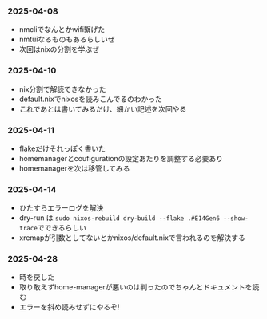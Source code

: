 ### 2025-04-08
- nmcliでなんとかwifi繋げた
- nmtuiなるものもあるらしいぜ
- 次回はnixの分割を学ぶぜ

### 2025-04-10
- nix分割で解読できなかった
- default.nixでnixosを読みこんでるのわかった
- これであとは書いてみるだけ、細かい記述を次回やる

### 2025-04-11
- flakeだけそれっぽく書いた
- homemanagerとcoufigurationの設定あたりを調整する必要あり
- homemanagerを次は移管してみる

### 2025-04-14
- ひたすらエラーログを解決
- dry-run は `sudo nixos-rebuild dry-build --flake .#E14Gen6 --show-trace`でできるらしい
- xremapが引数としてないとかnixos/default.nixで言われるのを解決する

### 2025-04-28
- 時を戻した
- 取り敢えずhome-managerが悪いのは判ったのでちゃんとドキュメントを読む
- エラーを斜め読みせずにやるぞ!
